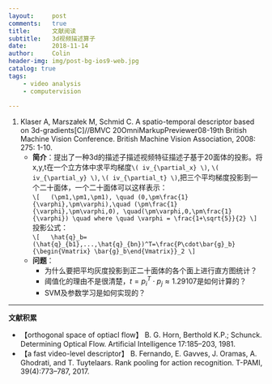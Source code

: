 ```yaml
---
layout:     post
comments:   true
title:      文献阅读
subtitle:   3d视频描述算子
date:       2018-11-14
author:     Colin
header-img: img/post-bg-ios9-web.jpg
catalog: true
tags: 
    - video analysis
    - computervision
    
---
```


<head>
    <script src="https://cdn.mathjax.org/mathjax/latest/MathJax.js?config=TeX-AMS-MML_HTMLorMML" type="text/javascript"></script>
    <script type="text/x-mathjax-config">
        MathJax.Hub.Config({
            tex2jax: {
            skipTags: ['script', 'noscript', 'style', 'textarea', 'pre'],
            inlineMath: [['$','$']]
            }
        });
    </script>
</head>

1. Klaser A, Marszałek M, Schmid C. A spatio-temporal descriptor based on 3d-gradients[C]//BMVC 20OmniMarkupPreviewer08-19th British Machine Vision Conference. British Machine Vision Association, 2008: 275: 1-10.
    * **简介**：提出了一种3d的描述子描述视频特征描述子基于20面体的投影。将x,y,t在一个立方体中求平均梯度`\( iv_{\partial_x} \)`, `\( iv_{\partial_y} \)`, `\( iv_{\partial_t} \)`,把三个平均梯度投影到一个二十面体，一个二十面体可以这样表示：  
    `\[  
        (\pm1,\pm1,\pm1), \quad (0,\pm\frac{1}{\varphi},\pm\varphi),\quad (\pm\frac{1}{\varphi},\pm\varphi,0), \quad(\pm\varphi,0,\pm\frac{1}{\varphi})
        \quad where \quad \varphi = \frac{1+\sqrt{5}}{2}
    \]`  
    投影公式：  
    `\[  
        \hat{q}_b=(\hat{q}_{b1},...,\hat{q}_{bn})^T=\frac{P\cdot\bar{g}_b}{\begin{Vmatrix} \bar{g}_b\end{Vmatrix}}_2
    \]`  
    * **问题**： 
        +  为什么要把平均灰度投影到正二十面体的各个面上进行直方图统计？
        +  阈值化的理由不是很清楚，$t=p^T_i \cdot p_j \approx 1.29107$是如何计算的？
        +  SVM及参数学习是如何实现的？




   
---
**文献积累**  

+ 【orthogonal space of optiacl flow】 B. G. Horn, Berthold K.P.; Schunck. Determining Optical Flow. Artificial Intelligence 17:185–203, 1981.  
+ 【a fast video-level descriptor】 B. Fernando, E. Gavves, J. Oramas, A. Ghodrati, and T. Tuytelaars. Rank pooling for action recognition. T-PAMI,
39(4):773–787, 2017.

